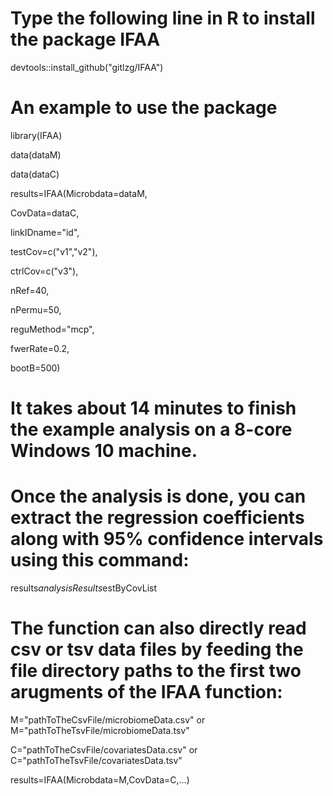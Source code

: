 # Type the following line in R to install the package IFAA
 devtools::install_github("gitlzg/IFAA")

# An example to use the package
library(IFAA)
 
data(dataM)
 
data(dataC)
 
results=IFAA(Microbdata=dataM,
 
CovData=dataC,

linkIDname="id",

testCov=c("v1","v2"),

ctrlCov=c("v3"),

nRef=40,

nPermu=50,

reguMethod="mcp",

fwerRate=0.2,

bootB=500)
      
# It takes about 14 minutes to finish the example analysis on a 8-core Windows 10 machine.
  
# Once the analysis is done, you can extract the regression coefficients along with 95% confidence intervals using this command:
results$analysisResults$estByCovList
  
# The function can also directly read csv or tsv data files by feeding the file directory paths to the first two arugments of the IFAA function:
M="pathToTheCsvFile/microbiomeData.csv" or M="pathToTheTsvFile/microbiomeData.tsv"

C="pathToTheCsvFile/covariatesData.csv" or C="pathToTheTsvFile/covariatesData.tsv"

results=IFAA(Microbdata=M,CovData=C,...)
      
